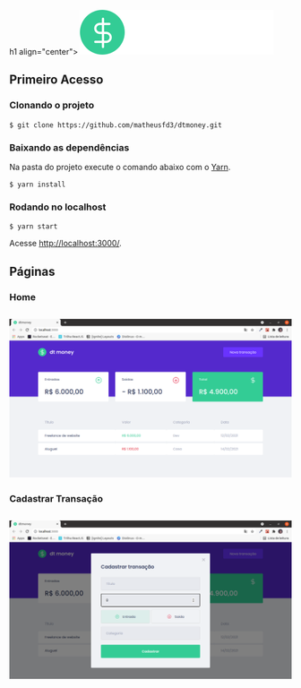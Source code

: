 h1 align="center">
  <img alt="logo" title="logo" src="src/assets/logo.svg"  />
</h1>

## Primeiro Acesso
### Clonando o projeto
```
$ git clone https://github.com/matheusfd3/dtmoney.git
```
### Baixando as dependências
Na pasta do projeto execute o comando abaixo com o [Yarn](https://yarnpkg.com/lang/pt-br/).
```
$ yarn install
```
### Rodando no localhost
```
$ yarn start
```
Acesse [http://localhost:3000/](http://localhost:3000/).

## Páginas
### **Home**
<h2 align="center">
  <img alt="Home" title="Home" src=".github/home.png"  />
</h2>

### **Cadastrar Transação**
<h2 align="center">
  <img alt="Cadastrar Transação" title="Cadastrar Transação" src=".github/create-transaction.png" />
</h2>